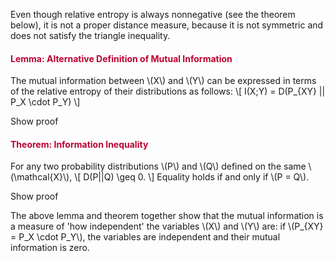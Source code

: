 <p>Even though relative entropy is always nonnegative (see the theorem below), it is not a proper distance measure, because it is not symmetric and does not satisfy the triangle inequality.</p>
<div class="content-box pad-box-mini border border-trbl border-round">
<h4 style="color: #bc0031;"><strong>Lemma: Alternative Definition of Mutual Information<br></strong></h4>
The mutual information between \(X\) and \(Y\) can be expressed in terms of the relative entropy of their distributions as follows: \[ I(X;Y) = D(P_{XY} || P_X \cdot P_Y) \]
<p><span class="element_toggler" role="button" aria-controls="group1" aria-label="Toggler" aria-expanded="false"><span class="Button">Show proof</span></span></p>
<div id="group1" style="display: none;">
<div class="content-box">The statement follows by writing out the definitions of mutual information and relative entropy, and rearranging terms. \begin{align} I(X;Y) &amp;= H(X) - H(X|Y)\\ &amp;= - \sum_{x \in \mathcal{X}} P_X(x) \log P_X(x) + \sum_{y \in \mathcal{Y}} P_Y(y) \sum_{x \in \mathcal{X}} P_{X|Y}(x|y) \log P_{X|Y}(x|y)\\ &amp;= - \sum_{x \in \mathcal{X}, y \in \mathcal{Y}} P_{XY}(x,y) \log P_X(x)+ \sum_{x \in \mathcal{X}, y \in \mathcal{Y}} P_{XY}(x,y) \log P_{X|Y}(x|y)\\ &amp;= - \sum_{x \in \mathcal{X}, y \in \mathcal{Y}: P_{XY}(x,y) &gt; 0} P_{XY}(x,y) \log P_X(x)+ \sum_{x \in \mathcal{X}, y \in \mathcal{Y} : P_{XY}(x,y) &gt; 0} P_{XY}(x,y) \log P_{X|Y}(x|y)\\ &amp;= \sum_{x \in \mathcal{X}, y \in \mathcal{Y}: P_{XY}(x,y) &gt; 0} P_{XY}(x,y) (-\log P_X(x)+\log P_{X|Y}(x|y))\\ &amp;= \sum_{x \in \mathcal{X}, y \in \mathcal{Y}: P_{XY}(x,y) &gt; 0} P_{XY}(x,y) \log \frac{P_{X|Y}(x|y)}{P_X(x)}\\ &amp;= \sum_{x \in \mathcal{X}, y \in \mathcal{Y}: P_{XY}(x,y) &gt; 0} P_{XY}(x,y) \log \frac{P_{XY}(x,y)}{P_X(x)P_Y(y)}\\ &amp;= D(P_{XY}||P_XP_Y) \end{align}</div>
</div>
</div>
<div class="content-box pad-box-mini border border-trbl border-round">
<h4 style="color: #bc0031;"><strong>Theorem: Information Inequality</strong></h4>
For any two probability distributions \(P\) and \(Q\) defined on the same \(\mathcal{X}\), \[ D(P||Q) \geq 0. \] Equality holds if and only if \(P = Q\).
<p><span class="element_toggler" role="button" aria-controls="group2" aria-label="Toggler" aria-expanded="false"><span class="Button">Show proof</span></span></p>
<div id="group2" style="display: none;">
<div class="content-box">Left as an exercise. Hint: use Jensen's inequality.</div>
</div>
</div>
<p>The above lemma and theorem together show that the mutual information is a measure of 'how independent' the variables \(X\) and \(Y\) are: if \(P_{XY} = P_X \cdot P_Y\), the variables are independent and their mutual information is zero.</p>